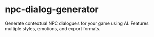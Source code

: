 # npc-dialog-generator
Generate contextual NPC dialogues for your game using AI. Features multiple styles, emotions, and export formats.
